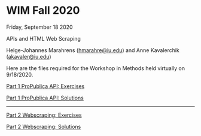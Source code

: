 # WIM Fall 2020
Friday, September 18 2020

APIs and HTML Web Scraping

Helge-Johannes Marahrens (hmarahre@iu.edu) and Anne Kavalerchik (akavaler@iu.edu)

Here are the files required for the Workshop in Methods held virtually on 9/18/2020.


[Part 1 ProPublica API: Exercises](https://mybinder.org/v2/gh/anne-kav/WIM/9874778d0596edb4644d4ce836ab71e6b2534ad0?filepath=02_WebScraping%2FWorkshop%2FPart1_API_Exercises.ipynb)


[Part 1 ProPublica API: Solutions](https://mybinder.org/v2/gh/anne-kav/WIM/master?filepath=02_WebScraping%2FWorkshop%2FAPI_Solutions.ipynb)

---

[Part 2 Webscraping: Exercises](https://mybinder.org/v2/gh/anne-kav/WIM/a7a8b33de5b4e2c6b3a9f38352cdeb6b7aa9bb2f?filepath=02_WebScraping%2FWorkshop%2FPart2_Webscraping_Exercises.ipynb)


[Part 2 Webscraping: Solutions](https://mybinder.org/v2/gh/anne-kav/WIM/a7a8b33de5b4e2c6b3a9f38352cdeb6b7aa9bb2f?filepath=02_WebScraping%2FWorkshop%2FPart2_Webscraping_Solutions.ipynb)






